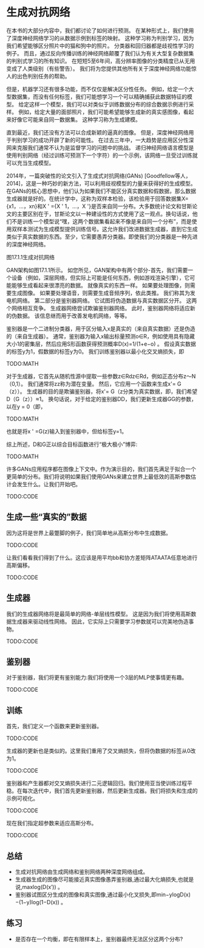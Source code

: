 

<!--
 * @version:
 * @Author:  StevenJokess https://github.com/StevenJokess
 * @Date: 2020-09-19 11:17:17
 * @LastEditors:  StevenJokess https://github.com/StevenJokess
 * @LastEditTime: 2020-09-19 12:24:47
 * @Description:MT
 * @TODO::
 * @Reference:http://preview.d2l.ai/d2l-en/master/chapter_generative-adversarial-networks/gan.html
-->

# 生成对抗网络

在本书的大部分内容中，我们都讨论了如何进行预测。 在某种形式上，我们使用了深度神经网络学习的从数据示例到标签的映射。 这种学习称为判别学习，因为我们希望能够区分照片中的猫和狗中的照片。 分类器和回归器都是歧视性学习的例子。 而且，通过反向传播训练的神经网络颠覆了我们认为有关大型复杂数据集的判别式学习的所有知识。 在短短5至6年间，高分辨率图像的分类精度已从无用变成了人类级别（有些警告）。 我们将为您提供其他所有关于深度神经网络功能惊人的出色判别任务的帮助。

但是，机器学习还有很多功能，而不仅仅是解决区分性任务。 例如，给定一个大型数据集，而没有任何标签，我们可能想学习一个可以精确捕获此数据特征的模型。 给定这样一个模型，我们可以对类似于训练数据分布的综合数据示例进行采样。 例如，给定大量的面部照片，我们可能希望能够生成新的真实感图像，看起来好像它可能来自同一数据集。 这种学习称为生成建模。

直到最近，我们还没有方法可以合成新颖的逼真的图像。 但是，深度神经网络用于判别学习的成功开辟了新的可能性。 在过去三年中，一大趋势是应用区分性深网来克服我们通常不认为是监督学习的问题中的挑战。 递归神经网络语言模型是使用判别网络（经过训练可预测下一个字符）的一个示例，该网络一旦受过训练就可以充当生成模型。

2014年，一篇突破性的论文引入了生成式对抗网络(GANs) [Goodfellow等人，2014]，这是一种巧妙的新方法，可以利用歧视模型的力量来获得好的生成模型。在GANs的核心思想中，他们认为如果我们不能区分真实数据和假数据，那么数据生成器就是好的。在统计学中，这称为双样本检验，该检验用于回答数据集X={x1，…，xn}和X ' ={X ' 1，…，X '}是否来自同一分布。大多数统计论文和甘斯论文的主要区别在于，甘斯论文以一种建设性的方式使用了这一观点。换句话说，他们不是训练一个模型说“嘿，这两个数据集看起来不像是来自同一个分布”，而是使用双样本测试为生成模型提供训练信号。这允许我们改进数据生成器，直到它生成类似于真实数据的东西。至少，它需要愚弄分类器。即使我们的分类器是一种先进的深度神经网络。


图17.1.1生成对抗网络

GAN架构如图17.1.1所示。 如您所见，GAN架构中有两个部分-首先，我们需要一个设备（例如，深层网络，但实际上可能是任何东西，例如游戏渲染引擎），它可能能够生成看起来很漂亮的数据。 就像真实的东西一样。 如果要处理图像，则需要生成图像。 如果要处理语音，则需要生成音频序列，依此类推。 我们称其为发电机网络。 第二部分是鉴别器网络。 它试图将伪造数据与真实数据区分开。 这两个网络相互竞争。 生成器网络尝试欺骗鉴别器网络。 此时，鉴别器网络将适应新的伪数据。 该信息继而用于改善发电机网络，等等。

鉴别器是一个二进制分类器，用于区分输入x是真实的（来自真实数据）还是伪造的（来自生成器）。 通常，鉴别器为输入x输出标量预测o∈R，例如使用具有隐藏大小1的密集层，然后应用S形函数获得预测概率D(x)=1/(1+e−o) 。 假设真实数据的标签y为1，假数据的标签y为0。 我们训练鉴别器以最小化交叉熵损失，即

TODO:MATH

对于生成器，它首先从随机性源中提取一些参数z∈Rdz∈Rd，例如正态分布z〜N（0,1）。 我们通常将zz称为潜在变量。 然后，它应用一个函数来生成x'= G（z））。 生成器的目的是欺骗鉴别器，将x'= G（z分类为真实数据，即，我们希望D（G（z））≈1。 换句话说，对于给定的鉴别器DD，我们更新生成器GG的参数，以在y = 0（即，

TODO:MATH

也就是将x ' =G(z)输入到鉴别器中，但给标签y=1。

综上所述，D和G正以综合目标函数进行“极大极小”博弈:

TODO:MATH

许多GANs应用程序都在图像上下文中。作为演示目的，我们首先满足于拟合一个更简单的分布。我们将说明如果我们使用GANs来建立世界上最低效的高斯参数估计会发生什么。让我们开始吧。

TODO:CODE

## 生成一些“真实的”数据

因为这将是世界上最蹩脚的例子，我们简单地从高斯分布中生成数据。

TODO:CODE

让我们看看我们得到了什么。这应该是用平均bb和协方差矩阵ATAATA任意地进行高斯偏移。

TODO:CODE

## 生成器

我们的生成器网络将是最简单的网络-单层线性模型。 这是因为我们将使用高斯数据生成器来驱动线性网络。 因此，它实际上只需要学习参数就可以完美地伪造事物。

TODO:CODE

## 鉴别器

对于鉴别器，我们将更有鉴别能力:我们将使用一个3层的MLP使事情更有趣。

TODO:CODE

## 训练

首先，我们定义一个函数来更新鉴别器。

TODO:CODE

生成器的更新也是类似的。这里我们重用了交叉熵损失，但将伪数据的标签从0改为1。

TODO:CODE

鉴别器和产生器都对交叉熵损失进行二元逻辑回归。我们使用亚当使训练过程平稳。在每次迭代中，我们首先更新鉴别器，然后更新生成器。我们将损失和生成的示例可视化。

TODO:CODE

现在我们指定超参数来适应高斯分布。

TODO:CODE

## 总结

* 生成对抗网络由生成网络和鉴别网络两种深度网络组成。
* 生成器生成的图像尽可能接近真实图像愚弄鉴别器,通过最大化熵损失,也就是说,maxlog(D(x′)) 。
* 鉴别器试图区分生成的图像和真实图像,通过最小化叉损失,即min−ylogD(x)−(1−y)log(1−D(x)) 。

## 练习

* 是否存在一个均衡，即在有限样本上，鉴别器最终无法区分这两个分布?
